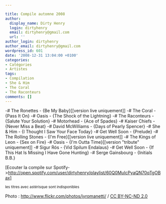 ```yaml
---

title: Compile automne 2008
author:
  display_name: Dirty Henry
  login: dirtyhenry
  email: dirtyhenry@gmail.com
  url: ''
author_login: dirtyhenry
author_email: dirtyhenry@gmail.com
wordpress_id: 601
date: '2008-12-31 13:04:00 +0100'
categories:
- Catégories
- Artistes
tags:
- Compilation
- She & Him
- The Coral
- The Raconteurs
comments: []
---
```

-# The Ronettes - {Be My Baby}[[version live uniquement]]
-# The Coral - {Pass It On}
-# Oasis - {The Shock of the Lightning}
-# The Raconteurs - {Salute Your Solution}
-# Motorhead - {Ace of Spades}
-# Kaiser Chiefs - {Never Miss a Beat}
-# David McWilliams - {Days of Pearly Spencer}
-# She & Him - {I Thought I Saw Your Face Today}
-# Get Well Soon - {Prelude}
-# The Rolling Stones - {I'm Free}[[version live uniquement]]
-# The Kings of Leon - {Sex on Fire}
-# Oasis - {I'm Outta Time}[[version "tribute" uniquement]]
-# Sigur Rós - {Vid Spilum Endalaus}
-# Get Well Soon - {If This Hat Is Missing I Have Gone Hunting}
-# Serge Gainsbourg - {Initials B.B.}

[Ecouter la compile sur Spotify->http://open.spotify.com/user/dirtyhenry/playlist/60Q0MuIcPyaQN70qTgOBax] 

<small>les titres avec astérisque sont indisponibles</small>

<div xmlns:cc="http://creativecommons.org/ns#" about="http://www.flickr.com/photos/jyromanetti/1617556219/">Photo : <a rel="cc:attributionURL" href="http://www.flickr.com/photos/jyromanetti/">http://www.flickr.com/photos/jyromanetti/</a> / <a rel="license" href="http://creativecommons.org/licenses/by-nc-nd/2.0/">CC BY-NC-ND 2.0</a></div>

